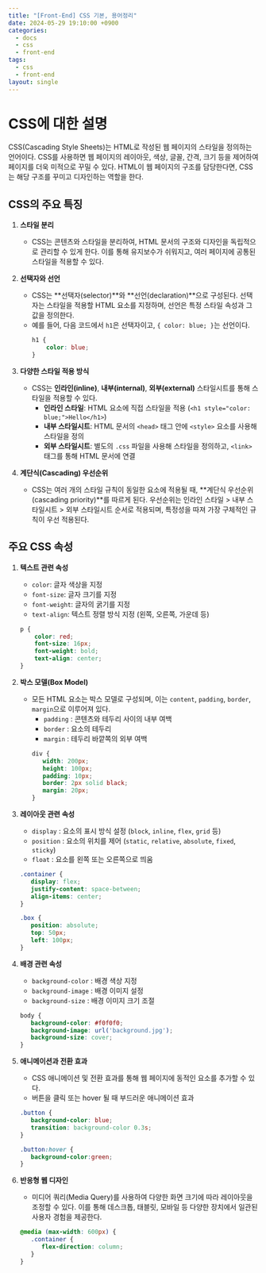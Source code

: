 ```yaml
---
title: "[Front-End] CSS 기본, 용어정리"
date: 2024-05-29 19:10:00 +0900
categories:
  - docs
  - css
  - front-end
tags:
  - css
  - front-end
layout: single
---
```

# CSS에 대한 설명

CSS(Cascading Style Sheets)는 HTML로 작성된 웹 페이지의 스타일을 정의하는 언어이다. CSS를 사용하면 웹 페이지의 레이아웃, 색상, 글꼴, 간격, 크기 등을 제어하여 페이지를 더욱 미적으로 꾸밀 수 있다. HTML이 웹 페이지의 구조를 담당한다면, CSS는 해당 구조를 꾸미고 디자인하는 역할을 한다.

## CSS의 주요 특징

1. **스타일 분리**
   - CSS는 콘텐츠와 스타일을 분리하여, HTML 문서의 구조와 디자인을 독립적으로 관리할 수 있게 한다. 이를 통해 유지보수가 쉬워지고, 여러 페이지에 공통된 스타일을 적용할 수 있다.

2. **선택자와 선언**
   - CSS는 **선택자(selector)**와 **선언(declaration)**으로 구성된다. 선택자는 스타일을 적용할 HTML 요소를 지정하며, 선언은 특정 스타일 속성과 그 값을 정의한다.
   - 예를 들어, 다음 코드에서 `h1`은 선택자이고, `{ color: blue; }`는 선언이다.
     ```css
     h1 {
         color: blue;
     }
     ```

3. **다양한 스타일 적용 방식**
   - CSS는 **인라인(inline)**, **내부(internal)**, **외부(external)** 스타일시트를 통해 스타일을 적용할 수 있다.
     - **인라인 스타일**: HTML 요소에 직접 스타일을 적용 (`<h1 style="color: blue;">Hello</h1>`)
     - **내부 스타일시트**: HTML 문서의 `<head>` 태그 안에 `<style>` 요소를 사용해 스타일을 정의
     - **외부 스타일시트**: 별도의 `.css` 파일을 사용해 스타일을 정의하고, `<link>` 태그를 통해 HTML 문서에 연결

4. **계단식(Cascading) 우선순위**
   - CSS는 여러 개의 스타일 규칙이 동일한 요소에 적용될 때, **계단식 우선순위(cascading priority)**를 따르게 된다. 우선순위는 인라인 스타일 > 내부 스타일시트 > 외부 스타일시트 순서로 적용되며, 특정성을 따져 가장 구체적인 규칙이 우선 적용된다.

## 주요 CSS 속성

1. **텍스트 관련 속성**
   - `color`: 글자 색상을 지정
   - `font-size`: 글자 크기를 지정
   - `font-weight`: 글자의 굵기를 지정
   - `text-align`: 텍스트 정렬 방식 지정 (왼쪽, 오른쪽, 가운데 등)

   ```css
   p {
       color: red;
       font-size: 16px;
       font-weight: bold;
       text-align: center;
   }
   ```

2. **박스 모델(Box Model)**
   - 모든 HTML 요소는 박스 모델로 구성되며, 이는 `content`, `padding`, `border`, `margin`으로 이루어져 있다.
      - `padding` : 콘텐츠와 테두리 사이의 내부 여백
      - `border` : 요소의 테두리
      - `margin` : 테두리 바깥쪽의 외부 여백
      ```css
      div {
         width: 200px;
         height: 100px;
         padding: 10px;
         border: 2px solid black;
         margin: 20px;
      }
      ```

3. **레이아웃 관련 속성**
   - `display` : 요소의 표시 방식 설정 (`block`, `inline`, `flex`, `grid` 등)
   - `position` : 요소의 위치를 제어 (`static`, `relative`, `absolute`, `fixed`, `sticky`)
   - `float` : 요소를 왼쪽 또는 오른쪽으로 띄움
   ```css
   .container {
      display: flex;
      justify-content: space-between;
      align-items: center;
   }

   .box {
      position: absolute;
      top: 50px;
      left: 100px;
   }
   ```

4. **배경 관련 속성**
   - `background-color` : 배경 색상 지정
   - `background-image` : 배경 이미지 설정
   - `background-size` : 배경 이미지 크기 조절
   ```css
   body {
      background-color: #f0f0f0;
      background-image: url('background.jpg');
      background-size: cover;
   }
   ```

5. **애니메이션과 전환 효과**
   - CSS 애니메이션 및 전환 효과를 통해 웹 페이지에 동적인 요소를 추가할 수 있다.
   - 버튼을 클릭 또는 hover 될 때 부드러운 애니메이션 효과
   ```css
   .button {
      background-color: blue;
      transition: background-color 0.3s;
   }

   .button:hover {
      background-color:green;
   }
   ```

6. **반응형 웹 디자인**
   - 미디어 쿼리(Media Query)를 사용하여 다양한 화면 크기에 따라 레이아웃을 조정할 수 있다. 이를 통해 데스크톱, 태블릿, 모바일 등 다양한 장치에서 일관된 사용자 경험을 제공한다.
   ```css
   @media (max-width: 600px) {
      .container {
         flex-direction: column;
      }
   }
   ```